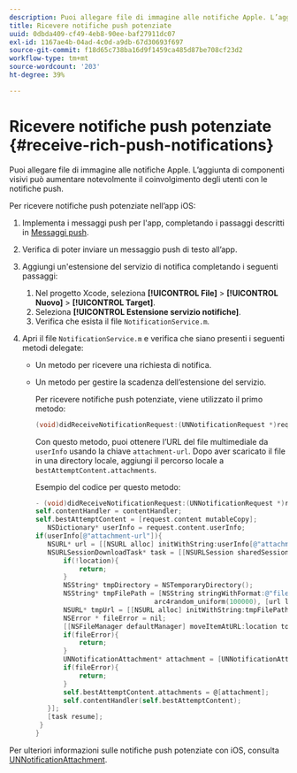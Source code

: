 ```yaml
---
description: Puoi allegare file di immagine alle notifiche Apple. L’aggiunta di componenti visivi può aumentare notevolmente il coinvolgimento degli utenti con le notifiche push.
title: Ricevere notifiche push potenziate
uuid: 0dbda409-cf49-4eb8-90ee-baf27911dc07
exl-id: 1167ae4b-04ad-4c0d-a9db-67d30693f697
source-git-commit: f18d65c738ba16d9f1459ca485d87be708cf23d2
workflow-type: tm+mt
source-wordcount: '203'
ht-degree: 39%

---
```


# Ricevere notifiche push potenziate {#receive-rich-push-notifications}

Puoi allegare file di immagine alle notifiche Apple. L’aggiunta di componenti visivi può aumentare notevolmente il coinvolgimento degli utenti con le notifiche push.

Per ricevere notifiche push potenziate nell’app iOS:

1. Implementa i messaggi push per l&#39;app, completando i passaggi descritti in  [Messaggi push](/help/ios/messaging-main/push-messaging/push-messaging.md).
1. Verifica di poter inviare un messaggio push di testo all’app.
1. Aggiungi un&#39;estensione del servizio di notifica completando i seguenti passaggi:

   1. Nel progetto Xcode, seleziona **[!UICONTROL File]** > **[!UICONTROL Nuovo]** > **[!UICONTROL Target]**.
   1. Seleziona **[!UICONTROL Estensione servizio notifiche]**.
   1. Verifica che esista il file `NotificationService.m`.

1. Apri il file `NotificationService.m` e verifica che siano presenti i seguenti metodi delegate:

   * Un metodo per ricevere una richiesta di notifica.
   * Un metodo per gestire la scadenza dell’estensione del servizio.

      Per ricevere notifiche push potenziate, viene utilizzato il primo metodo:

      ```objective-c
      (void)didReceiveNotificationRequest:(UNNotificationRequest *)request withContentHandler:(void (^)(UNNotificationContent *contentToDeliver))contentHandler;
      ```

      Con questo metodo, puoi ottenere l’URL del file multimediale da `userInfo` usando la chiave `attachment-url`. Dopo aver scaricato il file in una directory locale, aggiungi il percorso locale a `bestAttemptContent.attachments`.

      Esempio del codice per questo metodo:

      ```objective-c
      - (void)didReceiveNotificationRequest:(UNNotificationRequest *)request withContentHandler:(void (^)(UNNotificationContent * _Nonnull))contentHandler {
      self.contentHandler = contentHandler;
      self.bestAttemptContent = [request.content mutableCopy];
         NSDictionary* userInfo = request.content.userInfo;
      if(userInfo[@"attachment-url"]){
         NSURL* url = [[NSURL alloc] initWithString:userInfo[@"attachment-url"]];
         NSURLSessionDownloadTask* task = [[NSURLSession sharedSession] downloadTaskWithURL:url completionHandler:^(NSURL * _Nullable location, NSURLResponse * _Nullable response, NSError * _Nullable error) {
             if(!location){
                 return;
             }
             NSString* tmpDirectory = NSTemporaryDirectory();
             NSString* tmpFilePath = [NSString stringWithFormat:@"file://%@%d%d%@", tmpDirectory, arc4random_uniform(100000),
                                    arc4random_uniform(100000), [url lastPathComponent]];
             NSURL* tmpUrl = [[NSURL alloc] initWithString:tmpFilePath];
             NSError * fileError = nil;
             [[NSFileManager defaultManager] moveItemAtURL:location toURL:tmpUrl error:&amp;fileError];
             if(fileError){
                 return;
             }
             UNNotificationAttachment* attachment = [UNNotificationAttachment attachmentWithIdentifier:@"video" URL:tmpUrl options:nil error:&amp;fileError];
             if(fileError){
                 return;
             }
             self.bestAttemptContent.attachments = @[attachment];
             self.contentHandler(self.bestAttemptContent);
         }];
         [task resume];
       }
      }
      ```


Per ulteriori informazioni sulle notifiche push potenziate con iOS, consulta [UNNotificationAttachment](https://developer.apple.com/documentation/usernotifications/unnotificationattachment).
